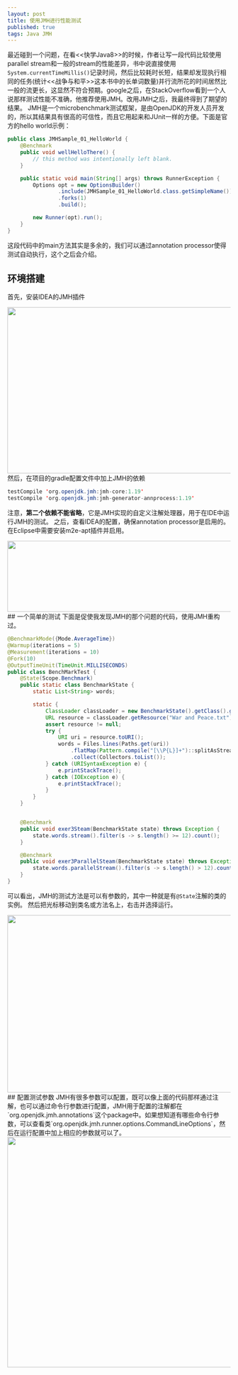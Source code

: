 ```yaml
---
layout: post
title: 使用JMH进行性能测试
published: true
tags: Java JMH
---
```

最近碰到一个问题，在看<<快学Java8>>的时候，作者让写一段代码比较使用parallel stream和一般的stream的性能差异，书中说直接使用`System.currentTimeMillis()`记录时间，然后比较耗时长短，结果却发现执行相同的任务(统计<<战争与和平>>这本书中的长单词数量)并行流所花的时间居然比一般的流更长，这显然不符合预期。google之后，在StackOverflow看到一个人说那样测试性能不准确，他推荐使用JMH。改用JMH之后，我最终得到了期望的结果。
JMH是一个microbenchmark测试框架，是由OpenJDK的开发人员开发的，所以其结果具有很高的可信性，而且它用起来和JUnit一样的方便。下面是官方的hello world示例：

```java
public class JMHSample_01_HelloWorld {
    @Benchmark
    public void wellHelloThere() {
        // this method was intentionally left blank.
    }

    public static void main(String[] args) throws RunnerException {
        Options opt = new OptionsBuilder()
                .include(JMHSample_01_HelloWorld.class.getSimpleName())
                .forks(1)
                .build();

        new Runner(opt).run();
    }
}
```

这段代码中的main方法其实是多余的，我们可以通过annotation processor使得测试自动执行，这个之后会介绍。
## 环境搭建
首先，安装IDEA的JMH插件
<div align="center"><img width="600" height="375" src="https://zjjfly.github.io/images/20170906/jmh-1.jpg"/></div>
然后，在项目的gradle配置文件中加上JMH的依赖

```java
testCompile 'org.openjdk.jmh:jmh-core:1.19'
testCompile 'org.openjdk.jmh:jmh-generator-annprocess:1.19'
```

注意，**第二个依赖不能省略**，它是JMH实现的自定义注解处理器，用于在IDE中运行JMH的测试。
之后，查看IDEA的配置，确保annotation processor是启用的。在Eclipse中需要安装m2e-apt插件并启用。
<div align="center"><img width="615" height="160" src="https://zjjfly.github.io/images/20170906/jmh-2.jpg"/></div>
## 一个简单的测试
下面是促使我发现JMH的那个问题的代码，使用JMH重构过。

```java
@BenchmarkMode({Mode.AverageTime})
@Warmup(iterations = 5)
@Measurement(iterations = 10)
@Fork(10)
@OutputTimeUnit(TimeUnit.MILLISECONDS)
public class BenchMarkTest {
    @State(Scope.Benchmark)
    public static class BenchmarkState {
        static List<String> words;

        static {
            ClassLoader classLoader = new BenchmarkState().getClass().getClassLoader();
            URL resource = classLoader.getResource("War and Peace.txt");
            assert resource != null;
            try {
                URI uri = resource.toURI();
                words = Files.lines(Paths.get(uri))
                    .flatMap(Pattern.compile("[\\P{L}]+")::splitAsStream)
                    .collect(Collectors.toList());
            } catch (URISyntaxException e) {
                e.printStackTrace();
            } catch (IOException e) {
                e.printStackTrace();
            }
        }
    }


    @Benchmark
    public void exer3Steam(BenchmarkState state) throws Exception {
        state.words.stream().filter(s -> s.length() >= 12).count();
    }

    @Benchmark
    public void exer3ParallelSteam(BenchmarkState state) throws Exception {
        state.words.parallelStream().filter(s -> s.length() > 12).count();
    }
}
```

可以看出，JMH的测试方法是可以有参数的，其中一种就是有`@State`注解的类的实例。
然后把光标移动到类名或方法名上，右击并选择运行。
<div align="center"><img width="600" height="400" src="https://zjjfly.github.io/images/20170906/jmh-1.gif"/></div>
## 配置测试参数
JMH有很多参数可以配置，既可以像上面的代码那样通过注解，也可以通过命令行参数进行配置，JMH用于配置的注解都在`org.openjdk.jmh.annotations`这个package中。如果想知道有哪些命令行参数，可以查看类`org.openjdk.jmh.runner.options.CommandLineOptions`，然后在运行配置中加上相应的参数就可以了。
<div align="center"><img width="660" height="520" src="https://zjjfly.github.io/images/20170906/jmh-3.jpg"/></div>

